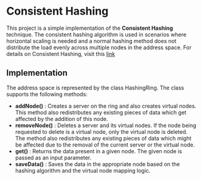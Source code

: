 # Consistent Hashing

This project is a simple implementation of the **Consistent Hashing** technique. The consistent hashing algorithm is used in scenarios where horizontal scaling is needed and a normal hashing method does not distribute the load evenly across multiple nodes in the address space. For details on Consistent Hashing, visit this [link](https://en.wikipedia.org/wiki/Consistent_hashing)

## Implementation
The address space is represented by the class HashingRing. The class supports the following methods:
- **addNode()** : Creates a server on the ring and also creates virtual nodes. This method also redistributes any existing pieces of data which get affected by the addition of this node.
- **removeNode()** : Deletes a server and its virtual nodes. If the node being requested to delete is a virtual node, only the virtual node is deleted. The method also redistributes any existing pieces of data which might be affected due to the removal of the current server or the virtual node.
- **get()** : Returns the data present in a given node. The given node is passed as an input parameter.
- **saveData()** : Saves the data in the appropriate node based on the hashing algorithm and the virtual node mapping logic.